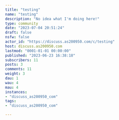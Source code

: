 ```yaml
---
title: "testing" 
name: "testing"
description: "No idea what I'm doing here!"
type: community
date: "2023-07-04 20:51:24"
draft: false
nsfw: false
actor_id: "https://discuss.as200950.com/c/testing"
host: discuss.as200950.com
lastmod: "0001-01-01 00:00:00"
published: "2023-06-23 16:38:18"
subscribers: 11
posts: 3
comments: 11
weight: 3
dau: 1
wau: 4
mau: 4
instances:
- "discuss_as200950_com"
tags: 
- "discuss_as200950_com"

---
```

